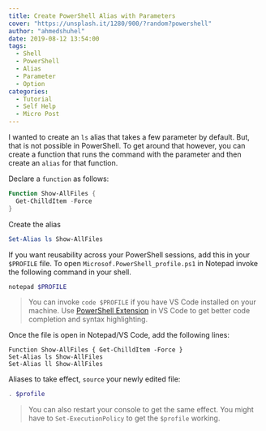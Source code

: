 ```yaml
---
title: Create PowerShell Alias with Parameters 
cover: "https://unsplash.it/1280/900/?random?powershell"
author: "ahmedshuhel"
date: 2019-08-12 13:54:00
tags:
  - Shell
  - PowerShell
  - Alias
  - Parameter
  - Option
categories:
  - Tutorial
  - Self Help
  - Micro Post
---
```



I wanted to create an `ls` alias that takes a few parameter by default. But, that is not possible in PowerShell. To get around that however, you can create a function that runs the command with the parameter and then create an `alias` for that function.

Declare a `function` as follows:

```powershell
Function Show-AllFiles {
  Get-ChilldItem -Force
}
```

Create the alias

```powershell
Set-Alias ls Show-AllFiles
```

If you want reusability across your PowerShell sessions, add this in your `$PROFILE` file. To open `Microsof.PowerShell_profile.ps1` in Notepad invoke the following command in your shell.

```powershell
notepad $PROFILE

```

> You can invoke `code $PROFILE` if you have VS Code installed on your machine. Use [PowerShell Extension](https://marketplace.visualstudio.com/items?itemName=ms-vscode.PowerShell) in VS Code to get better code completion and syntax highlighting.

Once the file is open in Notepad/VS Code, add the following lines:

```powershell{numberLines: true}
Function Show-AllFiles { Get-ChilldItem -Force }
Set-Alias ls Show-AllFiles
Set-Alias ll Show-AllFiles
```

Aliases to take effect, `source` your newly edited file:

```powershell
. $profile
```
> You can also restart your console to get the same effect. You might have to `Set-ExecutionPolicy` to get the `$profile` working.
